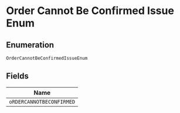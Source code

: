 
# Order Cannot Be Confirmed Issue Enum

## Enumeration

`OrderCannotBeConfirmedIssueEnum`

## Fields

| Name |
|  --- |
| `oRDERCANNOTBECONFIRMED` |

